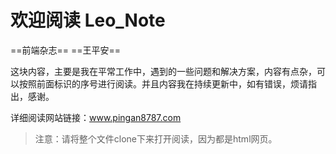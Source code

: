 #  欢迎阅读 Leo_Note

==前端杂志== ==王平安==

这块内容，主要是我在平常工作中，遇到的一些问题和解决方案，内容有点杂，可以按照前面标识的序号进行阅读。并且内容我在持续更新中，如有错误，烦请指出，感谢。



详细阅读网站链接：www.pingan8787.com
> 注意：请将整个文件clone下来打开阅读，因为都是html网页。